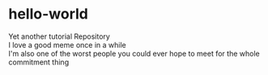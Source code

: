 # hello-world
Yet another tutorial Repository <br>
I love a good meme once in a while<br>
I'm also one of the worst people you could ever hope to meet for the whole commitment thing
